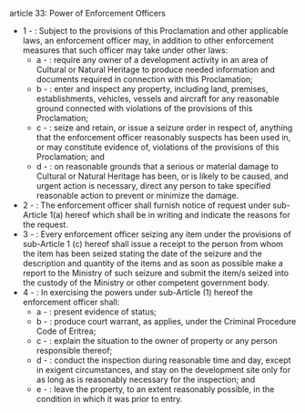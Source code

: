 article 33: Power of Enforcement Officers

<ul>
			<li>1 - : Subject to the provisions of this Proclamation and other applicable laws, an enforcement officer may, in addition to other enforcement measures that such officer may take under other laws:<ul>
						<li>a - : require any owner of a development activity in an area of Cultural or Natural Heritage to produce needed information and documents required in connection with this Proclamation;<ul>
						</ul></li>						<li>b - : enter and inspect any property, including land, premises, establishments, vehicles, vessels and aircraft for any reasonable ground connected with violations of the provisions of this Proclamation;<ul>
						</ul></li>						<li>c - : seize and retain, or issue a seizure order in respect of, anything that the enforcement officer reasonably suspects has been used in, or may constitute evidence of, violations of the provisions of this Proclamation; and<ul>
						</ul></li>						<li>d - : on reasonable grounds that a serious or material damage to Cultural or Natural Heritage has been, or is likely to be caused, and urgent action is necessary, direct any person to take specified reasonable action to prevent or minimize the damage.<ul>
						</ul></li>			</ul></li>			<li>2 - : The enforcement officer shall furnish notice of request under sub-Article 1(a) hereof which shall be in writing and indicate the reasons for the request.<ul>
			</ul></li>			<li>3 - : Every enforcement officer seizing any item under the provisions of sub-Article 1 (c) hereof shall issue a receipt to the person from whom the item has been seized stating the date of the seizure and the description and quantity of the items and as soon as possible make a report to the Ministry of such seizure and submit the item&#x2F;s seized into the custody of the Ministry or other competent government body.<ul>
			</ul></li>			<li>4 - : In exercising the powers under sub-Article (1) hereof the enforcement officer shall:<ul>
						<li>a - : present evidence of status;<ul>
						</ul></li>						<li>b - : produce court warrant, as applies, under the Criminal Procedure Code of Eritrea;<ul>
						</ul></li>						<li>c - : explain the situation to the owner of property or any person responsible thereof;<ul>
						</ul></li>						<li>d - : conduct the inspection during reasonable time and day, except in exigent circumstances, and stay on the development site only for as long as is reasonably necessary for the inspection; and<ul>
						</ul></li>						<li>e - : leave the property, to an extent reasonably possible, in the condition in which it was prior to entry.<ul>
						</ul></li>			</ul></li></ul>